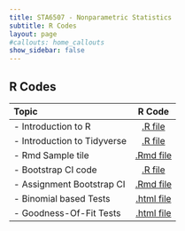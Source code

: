 ```yaml
---
title: STA6507 - Nonparametric Statistics
subtitle: R Codes
layout: page
#callouts: home_callouts
show_sidebar: false
---
```


## R Codes

| **Topic** | **R Code**  |
|:-----------------------|:---:|
| - Introduction to R    | [.R file](R_Basics.R) | 
| - Introduction to Tidyverse    | [.R file](r_codes/R_Tidyverse.R) | 
| - Rmd Sample tile    | [.Rmd file](r_codes/Sample.Rmd) | 
| - Bootstrap CI code | [.R file](r_codes/BootstrapCIExample.R) | 
| - Assignment Bootstrap CI | [.Rmd file](r_codes/HW2_boot.Rmd) | 
| - Binomial based Tests | [.html file](qmd/exercises/BinomialTests.html) |
| - Goodness-Of-Fit Tests | [.html file](qmd/exercises/GOF.html) |
